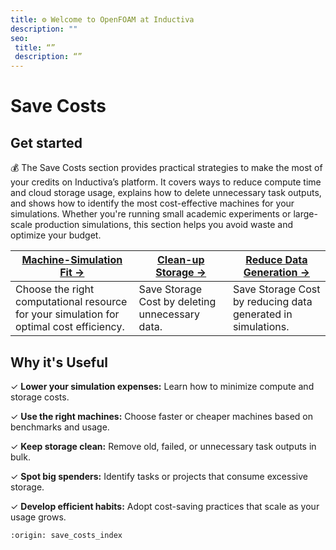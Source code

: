 ```yaml
---
title: ⚙️ Welcome to OpenFOAM at Inductiva
description: ""
seo:
 title: “”
 description: “”
---
```


# Save Costs

## Get started
💰 The Save Costs section provides practical strategies to make the most of your credits 
on Inductiva’s platform. It covers ways to reduce compute time and cloud storage usage, 
explains how to delete unnecessary task outputs, and shows how to identify the most 
cost-effective machines for your simulations. Whether you're running small academic 
experiments or large-scale production simulations, this section helps you avoid waste and 
optimize your budget.


| **[Machine-Simulation Fit →](https://inductiva.ai/guides/how-it-works/machine_simulation/index)** | **[Clean-up Storage →](https://inductiva.ai/guides/scale-up/recipes/storage-related/index)** | **[Reduce Data Generation →](save_storage.md)** |
|---|---|---|
| Choose the right computational resource for your simulation for optimal cost efficiency. | Save Storage Cost by deleting unnecessary data. | Save Storage Cost by reducing data generated in simulations. | 


## Why it's Useful
✓ **Lower your simulation expenses:** Learn how to minimize compute and storage costs.

✓ **Use the right machines:** Choose faster or cheaper machines based on benchmarks and usage.

✓ **Keep storage clean:** Remove old, failed, or unnecessary task outputs in bulk.

✓ **Spot big spenders:** Identify tasks or projects that consume excessive storage.

✓ **Develop efficient habits:** Adopt cost-saving practices that scale as your usage grows.


```{banner}
:origin: save_costs_index
```